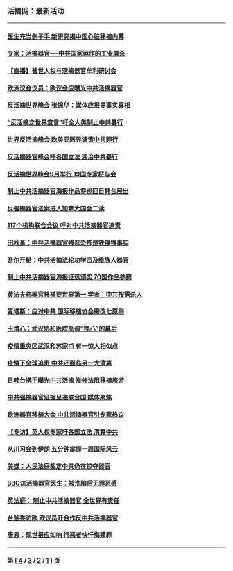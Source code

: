 ### 活摘网：最新活动
---
#### [医生充当刽子手 新研究揭中国心脏移植内幕](../../pages/nf5883/n13772291.md?11260430) 
#### [专家：活摘器官──中共国家运作的工业屠杀](../../pages/nf5883/n13761178.md?11260430) 
#### [【直播】普世人权与活摘器官牟利研讨会](../../pages/nf5883/n13425146.md?11260430) 
#### [欧洲议会议员：欧议会应曝光中共活摘器官](../../pages/nf5883/n13336571.md?11260430) 
#### [反活摘世界峰会 张锦华：媒体应报导事实真相](../../pages/nf5883/n13278502.md?11260430) 
#### [“反活摘之世界宣言”吁全人类制止中共暴行](../../pages/nf5883/n13259730.md?11260430) 
#### [世界反活摘峰会 欧美亚医界谴责中共罪行](../../pages/nf5883/n13253550.md?11260430) 
#### [反活摘器官峰会吁各国立法 惩治中共暴行](../../pages/nf5883/n13245052.md?11260430) 
#### [反活摘世界峰会9月举行 19国专家将与会](../../pages/nf5883/n13201492.md?11260430) 
#### [制止中共活摘器官海报作品将巡回日韩台展出](../../pages/nf5883/n13177791.md?11260430) 
#### [反强摘器官法案进入加拿大国会二读](../../pages/nf5883/n13033450.md?11260430) 
#### [117个机构联合会议 吁对中共活摘器官追责](../../pages/nf5883/n12775087.md?11260430) 
#### [田秋堇：中共活摘器官残忍恐怖是铁铮铮事实](../../pages/nf5883/n12702148.md?11260430) 
#### [吾尔开希：中共活摘法轮功学员及维族人器官](../../pages/nf5883/n12693197.md?11260430) 
#### [制止中共活摘器官海报征选颁奖 70国作品参赛](../../pages/nf5883/n12692050.md?11260430) 
#### [黄洁夫称器官移植要世界第一 学者：中共按需杀人](../../pages/nf5883/n12572329.md?11260430) 
#### [麦塔斯：应对中共 国际移植协会需改七原则](../../pages/nf5883/n12514711.md?11260430) 
#### [玉清心：武汉协和医院高调“换心”的幕后](../../pages/nf5883/n12298730.md?11260430) 
#### [疫情重灾区武汉和苏家屯 有一惊人相似点](../../pages/nf5883/n12150824.md?11260430) 
#### [疫情下全球追责 中共还面临另一大清算](../../pages/nf5883/n12070397.md?11260430) 
#### [日韩台携手曝光中共活摘 推修法阻移植旅游](../../pages/nf5883/n11712046.md?11260430) 
#### [中共强摘器官证据呈递联合国 媒体聚焦](../../pages/nf5883/n11546426.md?11260430) 
#### [欧洲器官移植大会 中共活摘器官引专家热议](../../pages/nf5883/n11539095.md?11260430) 
#### [【专访】英人权专家吁各国立法 清算中共](../../pages/nf5883/n11367315.md?11260430) 
#### [从川习会到伊朗 五分钟掌握一周国际风云](../../pages/nf5883/n11338520.md?11260430) 
#### [美媒：人民法庭裁定中共仍在掠夺器官](../../pages/nf5883/n11334897.md?11260430) 
#### [BBC访活摘器官医生：被洗脑后无罪恶感](../../pages/nf5883/n11335935.md?11260430) 
#### [英法庭： 制止中共活摘器官 全世界有责任](../../pages/nf5883/n11330691.md?11260430) 
#### [台监委访欧 欧议员吁合作反中共活摘器官](../../pages/nf5883/n11109190.md?11260430) 
#### [唐恩：现世报应如响 行恶者快忏悔赎罪](../../pages/nf5883/n11104016.md?11260430) 

---
#### 第 [ [4](./4.md?11260430) / [3](./3.md?11260430) / [2](./2.md?11260430) / [1](./1.md?11260430) ] 页
